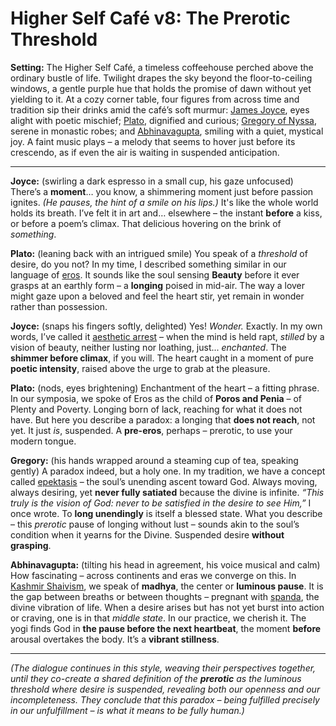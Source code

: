 # Higher Self Café v8: The Prerotic Threshold

**Setting:** The Higher Self Café, a timeless coffeehouse perched above the ordinary bustle of life. Twilight drapes the sky beyond the floor-to-ceiling windows, a gentle purple hue that holds the promise of dawn without yet yielding to it. At a cozy corner table, four figures from across time and tradition sip their drinks amid the café’s soft murmur: [James Joyce](https://plato.stanford.edu/entries/joyce/), eyes alight with poetic mischief; [Plato](https://plato.stanford.edu/entries/plato/), dignified and curious; [Gregory of Nyssa](https://plato.stanford.edu/entries/gregory-nyssa/), serene in monastic robes; and [Abhinavagupta](https://plato.stanford.edu/entries/abhinavagupta/), smiling with a quiet, mystical joy. A faint music plays – a melody that seems to hover just before its crescendo, as if even the air is waiting in suspended anticipation.

---

**Joyce:** (swirling a dark espresso in a small cup, his gaze unfocused) There’s a **moment**… you know, a shimmering moment just before passion ignites. *(He pauses, the hint of a smile on his lips.)* It's like the whole world holds its breath. I’ve felt it in art and… elsewhere – the instant **before** a kiss, or before a poem’s climax. That delicious hovering on the brink of *something*. 

**Plato:** (leaning back with an intrigued smile) You speak of a *threshold* of desire, do you not? In my time, I described something similar in our language of [eros](https://plato.stanford.edu/entries/eros/). It sounds like the soul sensing **Beauty** before it ever grasps at an earthly form – a **longing** poised in mid-air. The way a lover might gaze upon a beloved and feel the heart stir, yet remain in wonder rather than possession. 

**Joyce:** (snaps his fingers softly, delighted) Yes! *Wonder.* Exactly. In my own words, I’ve called it [aesthetic arrest](https://plato.stanford.edu/entries/aesthetics-18th-french/#AesArr) – when the mind is held rapt, *stilled* by a vision of beauty, neither lusting nor loathing, just... *enchanted*. The **shimmer before climax**, if you will. The heart caught in a moment of pure **poetic intensity**, raised above the urge to grab at the pleasure. 

**Plato:** (nods, eyes brightening) Enchantment of the heart – a fitting phrase. In our symposia, we spoke of Eros as the child of **Poros and Penia** – of Plenty and Poverty. Longing born of lack, reaching for what it does not have. But here you describe a paradox: a longing that **does not reach**, not yet. It just *is*, suspended. A **pre-eros**, perhaps – prerotic, to use your modern tongue. 

**Gregory:** (his hands wrapped around a steaming cup of tea, speaking gently) A paradox indeed, but a holy one. In my tradition, we have a concept called [epektasis](https://plato.stanford.edu/entries/gregory-nyssa/#Epe) – the soul’s unending ascent toward God. Always moving, always desiring, yet **never fully satiated** because the divine is infinite. *“This truly is the vision of God: never to be satisfied in the desire to see Him,”* I once wrote. To **long unendingly** is itself a blessed state. What you describe – this *prerotic* pause of longing without lust – sounds akin to the soul’s condition when it yearns for the Divine. Suspended desire **without grasping**. 

**Abhinavagupta:** (tilting his head in agreement, his voice musical and calm) How fascinating – across continents and eras we converge on this. In [Kashmir Shaivism](https://plato.stanford.edu/entries/abhinavagupta/#Kas), we speak of **madhya**, the center or **luminous pause**. It is the gap between breaths or between thoughts – pregnant with [spanda](https://plato.stanford.edu/entries/abhinavagupta/#Spa), the divine vibration of life. When a desire arises but has not yet burst into action or craving, one is in that *middle state*. In our practice, we cherish it. The yogi finds God in **the pause before the next heartbeat**, the moment **before** arousal overtakes the body. It’s a **vibrant stillness**. 

---

*(The dialogue continues in this style, weaving their perspectives together, until they co-create a shared definition of the **prerotic** as the luminous threshold where desire is suspended, revealing both our openness and our incompleteness. They conclude that this paradox – being fulfilled precisely in our unfulfillment – is what it means to be fully human.)*

